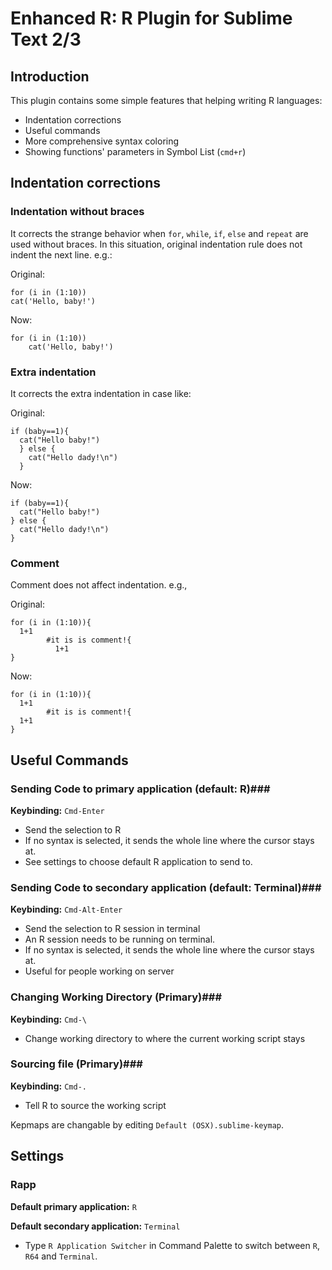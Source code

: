 Enhanced R: R Plugin for Sublime Text 2/3
=======================================

Introduction
------------
This plugin contains some simple features that helping writing R languages:
* Indentation corrections
* Useful commands
* More comprehensive syntax coloring
* Showing functions' parameters in Symbol List (`cmd+r`)

Indentation corrections
-----------------------
### Indentation without braces
It corrects the strange behavior when `for`, `while`, `if`, `else` and `repeat` are used without braces. In this situation, original indentation rule does not indent the next line. e.g.:

Original:

    for (i in (1:10))
    cat('Hello, baby!')

Now:

    for (i in (1:10))
        cat('Hello, baby!')

### Extra indentation
It corrects the extra indentation in case like:

Original:

    if (baby==1){
      cat("Hello baby!")
      } else {
        cat("Hello dady!\n")
      }

Now:

    if (baby==1){
      cat("Hello baby!")
    } else {
      cat("Hello dady!\n")
    }

### Comment
Comment does not affect indentation. e.g.,

Original:

    for (i in (1:10)){
      1+1
            #it is is comment!{
              1+1
    }

Now:

    for (i in (1:10)){
      1+1
            #it is is comment!{
      1+1
    }

Useful Commands
---------------
### Sending Code to primary application (default: R)###
**Keybinding:** `Cmd-Enter`

* Send the selection to R
* If no syntax is selected, it sends the whole line where the cursor stays at.
* See settings to choose default R application to send to.

### Sending Code to secondary application (default: Terminal)###
**Keybinding:** `Cmd-Alt-Enter`

* Send the selection to R session in terminal
* An R session needs to be running on terminal.
* If no syntax is selected, it sends the whole line where the cursor stays at.
* Useful for people working on server

### Changing Working Directory (Primary)###
**Keybinding:** `Cmd-\`

* Change working directory to where the current working script stays

### Sourcing file (Primary)###
**Keybinding:** `Cmd-.`

* Tell R to source the working script

Kepmaps are changable by editing `Default (OSX).sublime-keymap`.

Settings
---------
### Rapp ###
**Default primary application:** `R`

**Default secondary application:** `Terminal`

* Type ``R Application Switcher`` in Command Palette to switch between `R`, `R64` and `Terminal`.